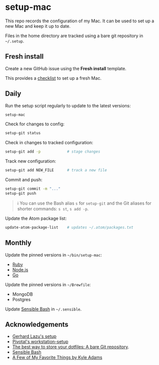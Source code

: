 # setup-mac

This repo records the configuration of my Mac. It can be used to set up a new
Mac and keep it up to date.

Files in the home directory are tracked using a bare git repository in `~/.setup`.

## Fresh install

Create a new GitHub issue using the **Fresh install** template.

This provides a [checklist](.github/ISSUE_TEMPLATE/fresh-install.md) to set up a fresh Mac.

## Daily

Run the setup script regularly to update to the latest versions:
```bash
setup-mac
```

Check for changes to config:
```bash
setup-git status
```

Check in changes to tracked configuration:
```bash
setup-git add -p            # stage changes
```

Track new configuration:
```bash
setup-git add NEW_FILE      # track a new file
```

Commit and push:
```bash
setup-git commit -m "..."
setup-git push
```

> ℹ️ You can use the Bash alias `s` for `setup-git` and the Git aliases for shorter commands: `s st`, `s add -p`.

Update the Atom package list:
```bash
update-atom-package-list    # updates ~/.atom/packages.txt
```

## Monthly

Update the pinned versions in `~/bin/setup-mac`:
- [Ruby](https://www.ruby-lang.org/en/)
- [Node.js](https://nodejs.org/en/)
- [Go](https://golang.org)

Update the pinned versions in `~/Brewfile`:
- MongoDB
- Postgres

Update [Sensible Bash](https://github.com/mrzool/bash-sensible) in `~/.sensible`.

## Acknowledgements

- [Gerhard Lazu's setup](https://github.com/gerhard/setup)
- [Pivotal's workstation-setup](https://github.com/pivotal/workstation-setup)
- [The best way to store your dotfiles: A bare Git repository](https://www.atlassian.com/git/tutorials/dotfiles).
- [Sensible Bash](https://github.com/mrzool/bash-sensible)
- [A Few of My Favorite Things by Kyle Adams](https://blog.testdouble.com/posts/2020-04-07-favorite-things/)
